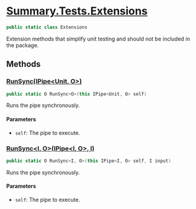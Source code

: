 # [Summary.Tests.Extensions](../src/Tests/Extensions.cs#L8)
```cs
public static class Extensions
```

Extension methods that simplify unit testing and should not be included in the package.

## Methods
### [RunSync<O>(IPipe<Unit, O>)](../src/Tests/Extensions.cs#L14)
```cs
public static O RunSync<O>(this IPipe<Unit, O> self)
```

Runs the pipe synchronously.

#### Parameters
- `self`: The pipe to execute.

### [RunSync<I, O>(IPipe<I, O>, I)](../src/Tests/Extensions.cs#L18)
```cs
public static O RunSync<I, O>(this IPipe<I, O> self, I input)
```

Runs the pipe synchronously.

#### Parameters
- `self`: The pipe to execute.

